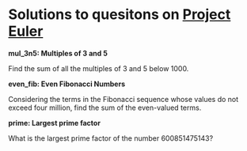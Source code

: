 # Solutions to quesitons on [Project Euler](https://projecteuler.net/archives)
**mul_3n5: Multiples of 3 and 5**

Find the sum of all the multiples of 3 and 5 below 1000.

**even_fib: Even Fibonacci Numbers**

Considering the terms in the Fibonacci sequence whose values do not exceed four million, find the sum of the even-valued terms.

**prime: Largest prime factor**

What is the largest prime factor of the number 600851475143?
